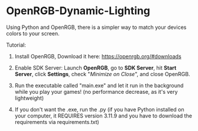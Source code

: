 # OpenRGB-Dynamic-Lighting
Using Python and OpenRGB, there is a simpler way to match your devices colors to your screen.

Tutorial:

1. Install OpenRGB, Download it here: https://openrgb.org/#downloads

2. Enable SDK Server:
Launch **OpenRGB**, go to **SDK Server**, hit **Start Server**, click **Settings**, check "*Minimize on Close*", and close OpenRGB.

3. Run the executable called "main.exe" and let it run in the background while you play your games! (no performance decrease, as it's very lightweight)
4. If you don't want the .exe, run the .py (if you have Python installed on your computer, it REQUIRES version 3.11.9 and you have to download the requirements via requirements.txt)
